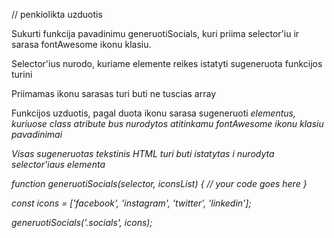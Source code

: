 // penkiolikta uzduotis

Sukurti funkcija pavadinimu generuotiSocials, kuri priima selector'iu ir sarasa fontAwesome ikonu klasiu.

Selector'ius nurodo, kuriame elemente reikes istatyti sugeneruota funkcijos turini

Priimamas ikonu sarasas turi buti ne tuscias array

Funkcijos uzduotis, pagal duota ikonu sarasa sugeneruoti <i> elementus, kuriuose class atribute bus nurodytos atitinkamu fontAwesome ikonu klasiu pavadinimai

Visas sugeneruotas tekstinis HTML turi buti istatytas i nurodyta selector'iaus elementa

<div class="socials">
  <!-- <i class="fa fa-facebook"></i> -->
</div>
function generuotiSocials(selector, iconsList) {
  // your code goes here
}

const icons = ['facebook', 'instagram', 'twitter', 'linkedin'];

generuotiSocials('.socials', icons);
